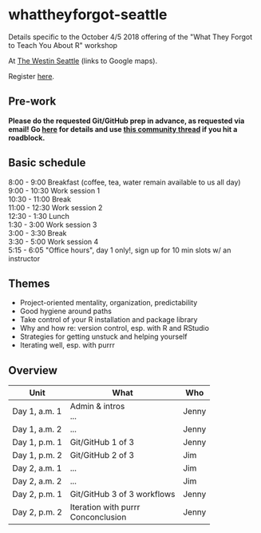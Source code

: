 # whattheyforgot-seattle

Details specific to the October 4/5 2018 offering of the "What They Forgot to Teach You About R" workshop

At [The Westin Seattle](https://goo.gl/maps/3KSpPzZjWR92) (links to Google maps).

Register [here](https://www.rstudio.com/workshops/what-they-forgot-to-teach-you-about-r/).

## Pre-work

**Please do the requested Git/GitHub prep in advance, as requested via email! Go [here](http://happygitwithr.com/workshops.html#pre-workshop-set-up) for details and use [this community thread](https://community.rstudio.com/t/what-they-forgot-to-teach-you-seattle-oct-2018-system-setup/15287) if you hit a roadblock.**

## Basic schedule

8:00 - 9:00 Breakfast (coffee, tea, water remain available to us all day)  
9:00 - 10:30 Work session 1  
10:30 - 11:00 Break  
11:00 - 12:30 Work session 2  
12:30 - 1:30 Lunch  
1:30 - 3:00 Work session 3  
3:00 - 3:30 Break  
3:30 - 5:00 Work session 4  
5:15 - 6:05 "Office hours", day 1 only!, sign up for 10 min slots w/ an instructor

## Themes

  * Project-oriented mentality, organization, predictability
  * Good hygiene around paths
  * Take control of your R installation and package library
  * Why and how re: version control, esp. with R and RStudio
  * Strategies for getting unstuck and helping yourself
  * Iterating well, esp. with purrr

## Overview

| Unit          | What | Who |
|---------------|------|-----|
| Day 1, a.m. 1 | Admin & intros<br>... | Jenny
| Day 1, a.m. 2 | ...| Jenny |
| Day 1, p.m. 1 | Git/GitHub 1 of 3 | Jenny |
| Day 1, p.m. 2 | Git/GitHub 2 of 3 | Jim |
| Day 2, a.m. 1 | ... | Jim |
| Day 2, a.m. 2 | ... | Jim    |
| Day 2, p.m. 1 | Git/GitHub 3 of 3 workflows | Jenny |
| Day 2, p.m. 2 |Iteration with purrr<br>Conconclusion | Jenny |
